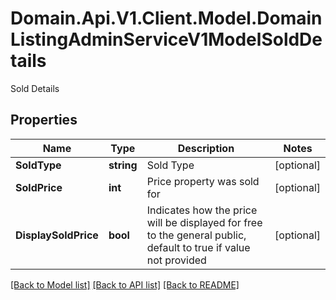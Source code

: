 # Domain.Api.V1.Client.Model.DomainListingAdminServiceV1ModelSoldDetails
Sold Details
## Properties

Name | Type | Description | Notes
------------ | ------------- | ------------- | -------------
**SoldType** | **string** | Sold Type | [optional] 
**SoldPrice** | **int** | Price property was sold for | [optional] 
**DisplaySoldPrice** | **bool** | Indicates how the price will be displayed for free to the general public, default to true if value not provided | [optional] 

[[Back to Model list]](../README.md#documentation-for-models) [[Back to API list]](../README.md#documentation-for-api-endpoints) [[Back to README]](../README.md)

